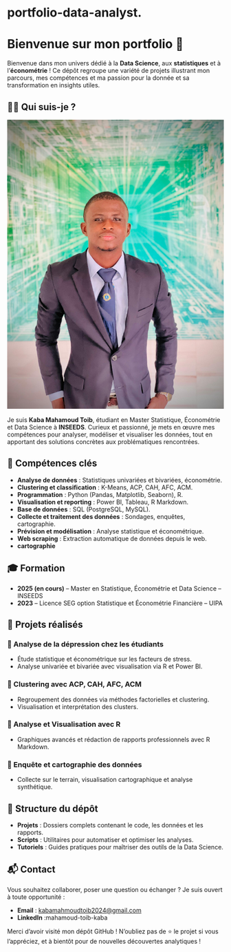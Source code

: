 # portfolio-data-analyst.
# Bienvenue sur mon portfolio 🚀

Bienvenue dans mon univers dédié à la **Data Science**, aux **statistiques** et à l’**économétrie** ! Ce dépôt regroupe une variété de projets illustrant mon parcours, mes compétences et ma passion pour la donnée et sa transformation en insights utiles.

## 👨‍💻 Qui suis-je ?
![Ma photo](kabaphoto.jpg)

Je suis **Kaba Mahamoud Toib**, étudiant en Master Statistique, Économétrie et Data Science à **INSEEDS**. Curieux et passionné, je mets en œuvre mes compétences pour analyser, modéliser et visualiser les données, tout en apportant des solutions concrètes aux problématiques rencontrées.

## 🧠 Compétences clés

- **Analyse de données** : Statistiques univariées et bivariées, économétrie.
- **Clustering et classification** : K-Means, ACP, CAH, AFC, ACM.
- **Programmation** : Python (Pandas, Matplotlib, Seaborn), R.
- **Visualisation et reporting** : Power BI, Tableau, R Markdown.
- **Base de données** : SQL (PostgreSQL, MySQL).
- **Collecte et traitement des données** : Sondages, enquêtes, cartographie.
- **Prévision et modélisation** : Analyse statistique et économétrique.
- **Web scraping** : Extraction automatique de données depuis le web.
- **cartographie**
## 🎓 Formation

- **2025 (en cours)** – Master en Statistique, Économétrie et Data Science – INSEEDS  
- **2023** – Licence SEG option Statistique et Économétrie Financière – UIPA

## 🚀 Projets réalisés

### 📌 Analyse de la dépression chez les étudiants  
- Étude statistique et économétrique sur les facteurs de stress.  
- Analyse univariée et bivariée avec visualisation via R et Power BI.

### 📌 Clustering avec ACP, CAH, AFC, ACM  
- Regroupement des données via méthodes factorielles et clustering.  
- Visualisation et interprétation des clusters.

### 📌 Analyse et Visualisation avec R  
- Graphiques avancés et rédaction de rapports professionnels avec R Markdown.

### 📌 Enquête et cartographie des données  
- Collecte sur le terrain, visualisation cartographique et analyse synthétique.

## 📂 Structure du dépôt

- **Projets** : Dossiers complets contenant le code, les données et les rapports.
- **Scripts** : Utilitaires pour automatiser et optimiser les analyses.
- **Tutoriels** : Guides pratiques pour maîtriser des outils de la Data Science.

## 📬 Contact

Vous souhaitez collaborer, poser une question ou échanger ? Je suis ouvert à toute opportunité :

- **Email** : kabamahmoudtoib2024@gmail.com  
- **LinkedIn** :mahamoud-toib-kaba

Merci d’avoir visité mon dépôt GitHub ! N’oubliez pas de ⭐ le projet si vous l’appréciez, et à bientôt pour de nouvelles découvertes analytiques !

